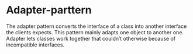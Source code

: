 # Adapter-parttern
The adapter pattern converts the interface of a class into another interface the clients expects. This pattern mainly adapts one object to another one. Adapter lets classes work together that couldn’t otherwise because of incompatible interfaces.
